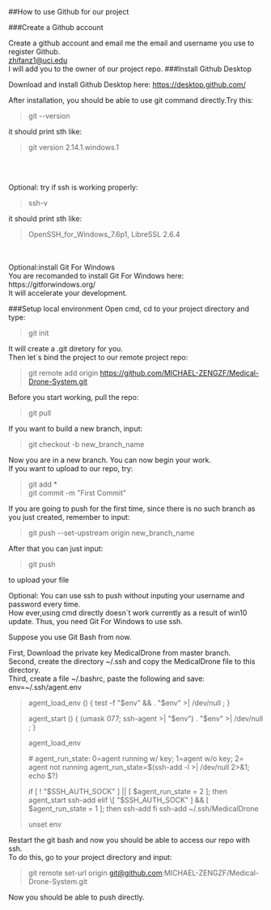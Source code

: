 ##How to use Github for our project

###Create a Github account

Create a github account and email me the email and username you use to register Github.  
zhifanz1@uci.edu  
I will add you to the owner of our project repo.
###Install Github Desktop

Download and install Github Desktop here:
https://desktop.github.com/

After installation, you should be able to use git command directly.Try this:
>git --version

it should print sth like:
>git version 2.14.1.windows.1  

<br><br>

Optional: try if ssh is working properly: 
>ssh-v

it should print sth like:  
>OpenSSH_for_Windows_7.6p1, LibreSSL 2.6.4

<br>
<br>
Optional:install Git For Windows<br>
You are recomanded to install Git For Windows here: https://gitforwindows.org/ <br>
It will accelerate your development.

###Setup local environment
Open cmd, cd to your project directory and type:
>git init

It will create a .git diretory for you.  
Then let`s bind the project to our remote project repo:
>git remote add origin https://github.com/MICHAEL-ZENGZF/Medical-Drone-System.git

Before you start working, pull the repo:
>git pull

If you want to build a new branch, input:
>git checkout -b new_branch_name

Now you are in a new branch. You can now begin your work.  
If you want to upload to our repo, try:
>git add *<br>
>git commit -m "First Commit"

If you are going to push for the first time, since there is no such branch as you just
created, remember to input:
>git push --set-upstream origin new_branch_name

After that you can just input:
>git push

to upload your file

Optional:
You can use ssh to push without inputing your username and password every time.  
How ever,using cmd directly doesn`t work currently as a result of win10 update.
Thus, you need Git For Windows to use ssh.  

Suppose you use Git Bash from now.

First, Download the private key MedicalDrone from master branch.  
Second, create the directory ~/.ssh and copy the MedicalDrone file to this directory.  
Third, create a file ~/.bashrc, paste the following and save:
env=~/.ssh/agent.env

>agent_load_env () { test -f "$env" && . "$env" >| /dev/null ; }
>
>agent_start () {
    (umask 077; ssh-agent >| "$env")
    . "$env" >| /dev/null ; }
>
>agent_load_env
>
>\# agent_run_state: 0=agent running w/ key; 1=agent w/o key; 2= agent not running
>agent_run_state=$(ssh-add -l >| /dev/null 2>&1; echo $?)
>
>if \[ ! "$SSH_AUTH_SOCK" ] || \[ $agent_run_state = 2 ]; then
    agent_start
    ssh-add
>elif \[ "$SSH_AUTH_SOCK" ] && \[ $agent_run_state = 1 ]; then
    ssh-add
>fi
>ssh-add ~/.ssh/MedicalDrone
>
>unset env

Restart the git bash and now you should be able to access our repo with ssh.  
To do this, go to your project directory and input:
>git remote set-url origin git@github.com:MICHAEL-ZENGZF/Medical-Drone-System.git

Now you should be able to push directly.